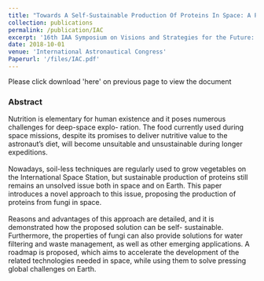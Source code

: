 ```yaml
---
title: "Towards A Self-Sustainable Production Of Proteins In Space: A Proposed Solution And Roadmap"
collection: publications
permalink: /publication/IAC
excerpt: '16th IAA Symposium on Visions and Strategies for the Future: Contribution of Space Activities to Solving Global Societal Issues'
date: 2018-10-01
venue: 'International Astronautical Congress'
Paperurl: '/files/IAC.pdf'
---
```


Please click download 'here' on previous page to view the document
<h3>Abstract</h3>
Nutrition is elementary for human existence and it poses numerous challenges for deep-space explo-
ration. The food currently used during space missions, despite its promises to deliver nutritive value to
the astronaut’s diet, will become unsuitable and unsustainable during longer expeditions. <br/>
<br/> Nowadays, soil-less techniques are regularly used to grow vegetables on the International Space Station, but sustainable
production of proteins still remains an unsolved issue both in space and on Earth. This paper introduces
a novel approach to this issue, proposing the production of proteins from fungi in space. <br/>
<br/> Reasons and advantages of this approach are detailed, and it is demonstrated how the proposed solution can be self-
sustainable. Furthermore, the properties of fungi can also provide solutions for water filtering and waste
management, as well as other emerging applications. A roadmap is proposed, which aims to accelerate
the development of the related technologies needed in space, while using them to solve pressing global
challenges on Earth.
